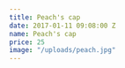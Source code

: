 ```yaml
---
title: Peach's cap
date: 2017-01-11 09:08:00 Z
name: Peach's cap
price: 25
image: "/uploads/peach.jpg"
---
```


